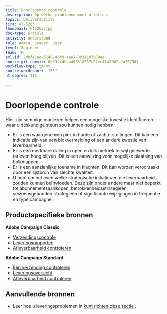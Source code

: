 ```yaml
---
title: Doorlopende controle
description: Op welke problemen moet u letten.
topics: Deliverability
jira: KT-5263
thumbnail: kt5263.jpg
doc-type: article
activity: understand
role: Admin, Leader, User
level: Beginner
team: TM
exl-id: 2defe1ae-5148-46f9-aaa7-8034107980ee
source-git-commit: 6b312cdbba496818337c97ec4f42962aea757901
workflow-type: tm+mt
source-wordcount: '155'
ht-degree: 21%

---
```


# Doorlopende controle

Hier zijn sommige manieren helpen een mogelijke kwestie identificeren waar u deskundige steun zou kunnen nodig hebben:

* Er is een waargenomen piek in harde of zachte stuitingen. Dit kan een indicatie zijn van een blokvermelding of een andere kwestie van leverbaarheid.
* Er is een merkbare daling in open en klik metriek terwijl geleverde tarieven hoog blijven. Dit is een aanwijzing voor mogelijke plaatsing van bulkmappen.
* Er is een aanzienlijke toename in klachten. Dit kan worden veroorzaakt door een lijstbron van slechte kwaliteit.
* U hebt om het even welke strategische initiatieven die leverbaarheid zouden kunnen beïnvloeden. Deze zijn onder andere maar niet beperkt tot abonnementsaankopen, betrokkenheidsstrategieën, seizoensgebonden strategieën of significante wijzigingen in frequentie en type campagne.

## Productspecifieke bronnen

**Adobe Campaign Classic**

* [Verzendingscontrole](https://experienceleague.adobe.com/docs/campaign-classic/using/sending-messages/monitoring-deliveries/about-delivery-monitoring.html?lang=nl)
* [Leveringsrapporten](https://experienceleague.adobe.com/docs/campaign-classic/using/reporting/reports-on-deliveries/delivery-reports.html?lang=nl)
* [Afleverbaarheid controleren](https://experienceleague.adobe.com/docs/campaign-classic/using/sending-messages/deliverability-management/monitoring-deliverability.html?lang=nl)

**Adobe Campaign Standard**

* [Een verzending controleren](https://experienceleague.adobe.com/docs/campaign-standard/using/testing-and-sending/monitoring-messages/monitoring-a-delivery.html?lang=nl)
* [Leveringsoverzicht](https://experienceleague.adobe.com/docs/campaign-standard/using/reporting/list-of-reports/delivery-summary.html?lang=nl-NL)
* [Afleverbaarheid controleren](https://experienceleague.adobe.com/docs/campaign-standard/using/testing-and-sending/managing-deliverability/monitor-deliverability.html?lang=nl#testing-and-sending)

## Aanvullende bronnen

* Leer hoe u leveringsproblemen in [ kunt richten deze sectie ](/help/additional-resources/troubleshooting.md).
